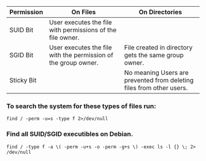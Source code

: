 | Permission  | On Files  | On Directories  |
| ----------- | --------- | --------------- |
| SUID Bit  |	User executes the file with permissions of the file owner.  |  |
| SGID Bit  |	User executes the file with the permission of the group owner.  | File created in directory gets the same group owner.  |
| Sticky Bit  |	  | No meaning	Users are prevented from deleting files from other users. |

### To search the system for these types of files run:
```find / -perm -u=s -type f 2>/dev/null```

### Find all SUID/SGID executibles on Debian.
```find / -type f -a \( -perm -u+s -o -perm -g+s \) -exec ls -l {} \; 2> /dev/null```
